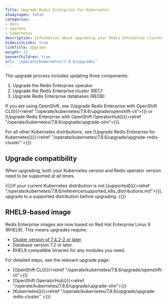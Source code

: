 ```yaml
---
Title: Upgrade Redis Enterprise for Kubernetes
alwaysopen: false
categories:
- docs
- operate
- kubernetes
description: Information about upgrading your Redis Enterprise cluster on Kubernetes.
hideListLinks: true
linkTitle: Upgrade
weight: 15
bannerChildren: true
url: '/operate/kubernetes/7.8.6/upgrade/'
---
```


The upgrade process includes updating three components:

  1. Upgrade the Redis Enterprise operator
  2. Upgrade the Redis Enterprise cluster (REC)
  3. Upgrade Redis Enterprise databases (REDB)

If you are using OpenShift, see [Upgrade Redis Enterprise with OpenShift CLI]({{<relref "/operate/kubernetes/7.8.6/upgrade/openshift-cli">}}) or [Upgrade Redis Enterprise with OpenShift OperatorHub]({{<relref "/operate/kubernetes/7.8.6/upgrade/upgrade-olm">}}).

For all other Kubernetes distributions, see [Upgrade Redis Enterprise for Kubernetes]({{<relref "/operate/kubernetes/7.8.6/upgrade/upgrade-redis-cluster" >}}).

## Upgrade compatibility

When upgrading, both your Kubernetes version and Redis operator version need to be supported at all times.

{{<warning>}}If your current Kubernetes distribution is not [supported]({{<relref "/operate/kubernetes/7.8.6/reference/supported_k8s_distributions.md">}}), upgrade to a supported distribution before upgrading. {{</warning>}}

## RHEL9-based image

Redis Enterprise images are now based on Red Hat Enterprise Linux 9 (RHEL9). This means upgrades require:

- [Cluster version of 7.4.2-2 or later](https://redis.io/docs/latest/operate/kubernetes/7.4.6/upgrade/).
- Database version 7.2 or later.
- RHEL9 compatible binaries for any modules you need.

For detailed steps, see the relevant upgrade page:

- [OpenShift CLI]({{<relref "/operate/kubernetes/7.8.6/upgrade/openshift-cli">}})
- [OpenShift OperatorHub]({{<relref "/operate/kubernetes/7.8.6/upgrade/upgrade-olm">}})
- [Kubernetes]({{<relref "/operate/kubernetes/7.8.6/upgrade/upgrade-redis-cluster" >}})
